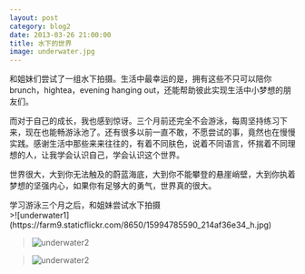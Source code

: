 ```yaml
---
layout: post
category: blog2
date: 2013-03-26 21:00:00
title: 水下的世界
image: underwater.jpg
---
```


和姐妹们尝试了一组水下拍摄。生活中最幸运的是，拥有这些不只可以陪你brunch，hightea，evening hanging out，还能帮助彼此实现生活中小梦想的朋友们。

而对于自己的成长，我也感到惊讶。三个月前还完全不会游泳，每周坚持练习下来，现在也能畅游泳池了。还有很多以前一直不敢，不愿尝试的事，竟然也在慢慢实践。感谢生活中那些来来往往的，有着不同肤色，说着不同语言，怀揣着不同理想的人，让我学会认识自己，学会认识这个世界。

世界很大，大到你无法触及的蔚蓝海底，大到你不能攀登的悬崖峭壁，大到你执着梦想的坚强内心，如果你有足够大的勇气，世界真的很大。

<figcaption>
学习游泳三个月之后，和姐妹尝试水下拍摄
</figcaption>
>![underwater1](https://farm9.staticflickr.com/8650/15994785590_214af36e34_h.jpg)

>![underwater2](https://farm8.staticflickr.com/7465/16182105425_3b2f0045b0_h.jpg)

>![underwater2](https://farm8.staticflickr.com/7651/17030390305_45a843b97c_o.jpg)